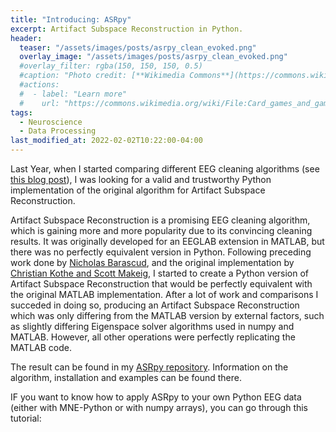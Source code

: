 ```yaml
---
title: "Introducing: ASRpy"
excerpt: Artifact Subspace Reconstruction in Python.
header:
  teaser: "/assets/images/posts/asrpy_clean_evoked.png"
  overlay_image: "/assets/images/posts/asrpy_clean_evoked.png"
  #overlay_filter: rgba(150, 150, 150, 0.5)
  #caption: "Photo credit: [**Wikimedia Commons**](https://commons.wikimedia.org/wiki/)"
  #actions:
  #  - label: "Learn more"
  #    url: "https://commons.wikimedia.org/wiki/File:Card_games_and_game_tokens_01.jpg"
tags:
  - Neuroscience
  - Data Processing
last_modified_at: 2022-02-02T10:22:00-04:00
---
```


<style>
iframe{height:2600px !important;}
</style>

Last Year, when I started comparing different EEG cleaning algorithms (see [this blog post](https://digyt.github.io/automated_EEG_cleaning_comparison/)),
I was looking for a valid and trustworthy Python implementation of the original algorithm for Artifact Subspace Reconstruction.

Artifact Subspace Reconstruction is a promising EEG cleaning algorithm, which is gaining more and more popularity due to its convincing cleaning results.
It was originally developed for an EEGLAB extension in MATLAB, but there was no perfectly equivalent version in Python. Following preceding work done by 
[Nicholas Barascud](https://nbara.github.io/python-meegkit/modules/meegkit.asr.html), and the original implementation by 
[Christian Kothe and Scott Makeig](https://github.com/sccn/clean_rawdata), I started to create a Python version of Artifact Subspace Reconstruction that 
would be perfectly equivalent with the original MATLAB implementation. After a lot of work and comparisons I succeded in doing so, producing an Artifact 
Subspace Reconstruction which was only differing from the MATLAB version by external factors, such as slightly differing Eigenspace solver algorithms used
in numpy and MATLAB. However, all other operations were perfectly replicating the MATLAB code.

The result can be found in my [ASRpy repository](https://github.com/DiGyt/asrpy). Information on the algorithm, installation and examples can be found 
there.

IF you want to know how to apply ASRpy to your own Python EEG data (either with MNE-Python or with numpy arrays), you can go through this tutorial:
<script src="https://gist.github.com/DiGyt/5398a2a89a5f6159fb53cd62e41d988b.js"></script>


<!--   style="width:100%; height:300px;"   https://github.com/yusanshi/embed-like-gist This is a beautiful way of embedding stuff directly from github
<script src="https://emgithub.com/embed.js?target=https%3A%2F%2Fgithub.com%2FDiGyt%2Fcateye%2Fblob%2Fmain%2Fexample_minimal_use.ipynb&style=github&showBorder=on&showLineNumbers=on&showFileMeta=on&showCopy=on"></script>-->
